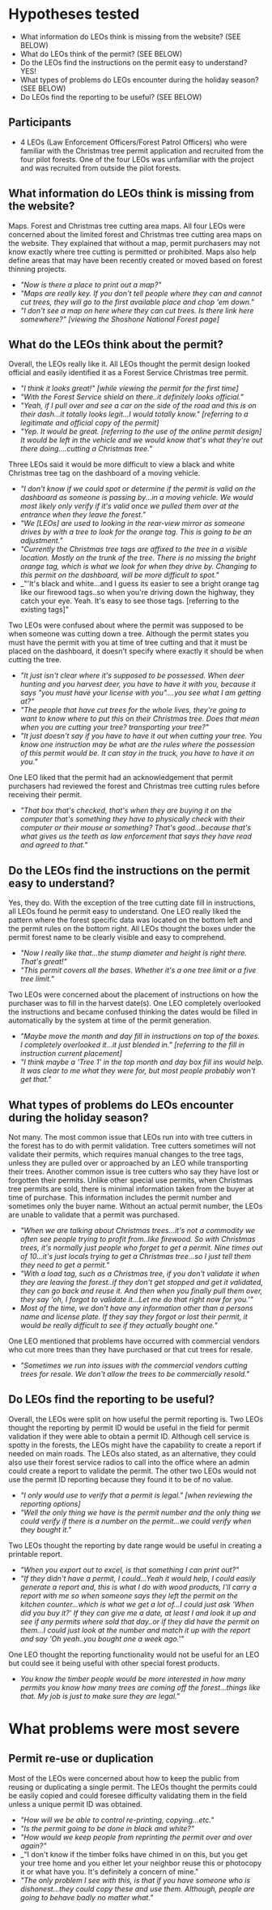 # Hypotheses tested

* What information do LEOs think is missing from the website? (SEE BELOW)
* What do LEOs think of the permit? (SEE BELOW)
* Do the LEOs find the instructions on the permit easy to understand? YES!
* What types of problems do LEOs encounter during the holiday season? (SEE BELOW)
* Do LEOs find the reporting to be useful? (SEE BELOW)


## Participants
* 4 LEOs (Law Enforcement Officers/Forest Patrol Officers) who were familiar with the Christmas tree permit application and recruited from the four pilot forests. One of the four LEOs was unfamiliar with the project and was recruited from outside the pilot forests.


## What information do LEOs think is missing from the website?
Maps. Forest and Christmas tree cutting area maps. All four LEOs were concerned about the limited forest and Christmas tree cutting area maps on the website. They explained that without a map, permit purchasers may not know exactly where tree cutting is permitted or prohibited. Maps also help define areas that may have been recently created or moved based on forest thinning projects.
* _"Now is there a place to print out a map?"_
* _"Maps are really key. If you don't tell people where they can and cannot cut trees, they will go to the first available place and chop 'em down."_
* _"I don't see a map on here where they can cut trees. Is there link here somewhere?" [viewing the Shoshone National Forest page]_






## What do the LEOs think about the permit?
Overall, the LEOs really like it. All LEOs thought the permit design looked official and easily identified it as a Forest Service Christmas tree permit.
* _"I think it looks great!" [while viewing the permit for the first time]_  
* _"With the Forest Service shield on there..it definitely looks official."_  
* _"Yeah, if I pull over and see a car on the side of the road and this is on their dash...it totally looks legit...I would totally know." [referring to a legitimate and official copy of the permit]_  
* _"Yep. It would be great. [referring to the use of the online permit design] It would be left in the vehicle and we would know that's what they're out there doing….cutting a Christmas tree."_  

Three LEOs said it would be more difficult to view a black and white Christmas tree tag on the dashboard of a moving vehicle.
* _"I don't know if we could spot or determine if the permit is valid on the dashboard as someone is passing by...in a moving vehicle. We would most likely only verify if it's valid once we pulled them over at the entrance when they leave the forest."_
* _"We [LEOs] are used to looking in the rear-view mirror as someone drives by with a tree to look for the orange tag. This is going to be an adjustment."_
* _"Currently the Christmas tree tags are affixed to the tree in a visible location. Mostly on the trunk of the tree. There is no missing the bright orange tag, which is what we look for when they drive by. Changing to this permit on the dashboard, will be more difficult to spot."_
* _"'It's black and white...and I guess its easier to see a bright orange tag like our firewood tags..so when you're driving down the highway, they catch your eye. Yeah. It's easy to see those tags. [referring to the existing tags]"



Two LEOs were confused about where the permit was supposed to be when someone was cutting down a tree. Although the permit states you must have the permit with you at time of tree cutting and that it must be placed on the dashboard, it doesn't specify where exactly it should be when cutting the tree.    
* _"It just isn't clear where it's supposed to be possessed. When deer hunting and you harvest deer, you have to have it with you, because it says "you must have your license with you"....you see what I am getting at?"_
* _"The people that have cut trees for the whole lives, they're going to want to know where to put this on their Christmas tree. Does that mean when you are cutting your tree? transporting your tree?"_
* _"It just doesn't say if you have to have it out when cutting your tree. You know one instruction may be what are the rules where the possession of this permit would be. It can stay in the truck, you have to have it on you."_

One LEO liked that the permit had an acknowledgement that permit purchasers had reviewed the forest and Christmas tree cutting rules before receiving their permit.
* _"That box that's checked, that's when they are buying it on the computer that's something they have to physically check with their computer or their mouse or something? That's good...because that's what gives us the teeth as law enforcement that says they have read and agreed to that."_







## Do the LEOs find the instructions on the permit easy to understand?
Yes, they do. With the exception of the tree cutting date fill in instructions, all LEOs found he permit easy to understand. One LEO really liked the pattern where the forest specific data was located on the bottom left and the permit rules on the bottom right. All LEOs thought the boxes under the permit forest name to be clearly visible and easy to comprehend.  
* _"Now I really like that...the stump diameter and height is right there. That's great!"_
* _"This permit covers all the bases. Whether it's a one tree limit or a five tree limit."_

Two LEOs were concerned about the placement of instructions on how the purchaser was to fill in the harvest date(s). One LEO completely overlooked the instructions and became confused thinking the dates would be filled in automatically by the system at time of the permit generation.
* _"Maybe move the month and day fill in instructions on top of the boxes. I completely overlooked it...it just blended in." [referring to the fill in instruction current placement]_
* _"I think maybe a 'Tree 1' in the top month and day box fill ins would help. It was clear to me what they were for, but most people probably won't get that."_







## What types of problems do LEOs encounter during the holiday season?
Not many. The  most common issue that LEOs run into with tree cutters in the forest has to do with permit validation. Tree cutters sometimes will not validate their permits, which requires manual changes to the tree tags, unless they are pulled over or approached by an LEO while transporting their trees. Another common issue is tree cutters who say they have lost or forgotten their permits. Unlike other special use permits, when Christmas tree permits are sold, there is minimal information taken from the buyer at time of purchase. This information includes the permit number and sometimes only the buyer name. Without an actual permit number, the LEOs are unable to validate that a permit was purchased.
* _"When we are talking about Christmas trees...it's not a commodity we often see people trying to profit from..like firewood. So with Christmas trees, it's normally just people who forget to get a permit. Nine times out of 10...it's just locals trying to get a Christmas tree...so I just tell them they need to get a permit."_
* _"With a load tag, such as a Christmas tree, if you don't validate it when they are leaving the forest..if they don't get stopped and get it validated, they can go back and reuse it. And then when you finally pull them over, they say 'oh, I forgot to validate it...Let me do that right now for you.'"_
* _Most of the time, we don't have any information other than a persons name and license plate. If they say they forgot or lost their permit, it would be really difficult to see if they actually bought one."_

One LEO mentioned that problems have occurred with commercial vendors who cut more trees than they have purchased or that cut trees for resale.
* _"Sometimes we run into issues with the commercial vendors cutting trees for resale. We don't allow the trees to be commercially resold."_







## Do LEOs find the reporting to be useful?
Overall, the LEOs were split on how useful the permit reporting is. Two LEOs thought the reporting by permit ID would be useful in the field for permit validation if they were able to obtain a permit ID. Although cell service is spotty in the forests, the LEOs might have the capability to create a report if needed on main roads. The LEOs also stated, as an alternative, they could also use their forest service radios to call into the office where an admin could create a report to validate the permit. The other two LEOs would not use the permit ID reporting because they found it to be of no value.
* _"I only would use to verify that a permit is legal." [when reviewing the reporting options]_
* _"Well the only thing we have is the permit number and the only thing we could verify if there is a number on the permit...we could verify when they bought it."_

Two LEOs thought the reporting by date range would be useful in creating a printable report.
* _"When you export out to excel, is that something I can print out?"_
* _"If they didn't have a permit, I could...Yeah it would help, I could easily generate a report and, this is what I do with wood products, I'll carry a report with me so when someone says they left the permit on the kitchen counter...which is what we get a lot of...I could just ask 'When did you buy it?' If they can give me a date, at least I and look it up and see if any permits where sold that day..or if they did have the permit on them...I could just look at the number and match it up with the report and say 'Oh yeah..you bought one a week ago.'"_

One LEO thought the reporting functionality would not be useful for an LEO but could see it being useful with other special forest products.
* _You know the timber people would be more interested in how many permits you know how many trees are coming off the forest...things like that. My job is just to make sure they are legal."_







# What problems were most severe
## Permit re-use or duplication
Most of the LEOs were concerned about how to keep the public from reusing or duplicating a single permit. The LEOs thought the permits could be easily copied and could foresee difficulty validating them in the field unless a unique permit ID was obtained.
* _"How will we be able to control re-printing, copying...etc."_
* _"Is the permit going to be done in black and white?"_
* _"How would we keep people from reprinting the permit over and over again?"_
* _"I don't know if the timber folks have chimed in on this, but you get your tree home and you either let your neighbor reuse this or photocopy it or what have you. It's definitely a concern of mine."
* _"The only problem I see with this, is that if you have someone who is dishonest...they could copy these and use them. Although, people are going to behave badly no matter what."_
